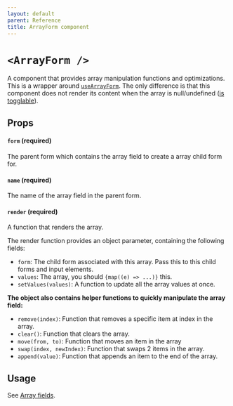 ```yaml
---
layout: default
parent: Reference
title: ArrayForm component
---
```


# `<ArrayForm />`

A component that provides array manipulation functions and optimizations. This is a wrapper around [`useArrayForm`](/typed-react-form/reference/useArrayForm). The only difference is that this component does not render its content when the array is null/undefined ([is togglable](/typed-react-form/advanced/Toggling-a-field)).

## Props

#### `form` **(required)**

The parent form which contains the array field to create a array child form for.

#### `name` **(required)**

The name of the array field in the parent form.

#### `render` **(required)**

A function that renders the array.

The render function provides an object parameter, containing the following fields:

-   `form`: The child form associated with this array. Pass this to this child forms and input elements.
-   `values`: The array, you should `{map((e) => ...)}` this.
-   `setValues(values)`: A function to update all the array values at once.

**The object also contains helper functions to quickly manipulate the array field:**

-   `remove(index)`: Function that removes a specific item at index in the array.
-   `clear()`: Function that clears the array.
-   `move(from, to)`: Function that moves an item in the array
-   `swap(index, newIndex)`: Function that swaps 2 items in the array.
-   `append(value)`: Function that appends an item to the end of the array.

## Usage

See [Array fields](/typed-react-form/advanced/Array-fields).
